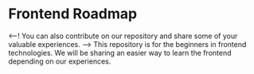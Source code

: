 # Frontend Roadmap
<--! You can also contribute on our  repository and share some of your valuable experiences. -->
This repository is for the beginners in frontend technologies. We will be sharing an easier way to learn the frontend depending on our experiences.